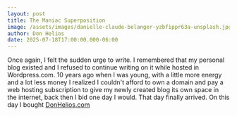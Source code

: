 ```yaml
---
layout: post
title: The Maniac Superposition
image: /assets/images/danielle-claude-belanger-yzbfippr63a-unsplash.jpg
author: Don Helios
date: 2025-07-18T17:00:00.000-06:00
---
```

Once again, I felt the sudden urge to write. I remembered that my personal blog existed and I refused to continue writing on it while hosted in Wordpress.com. 10 years ago when I was young, with a little more energy and a lot less money I realized I couldn't afford to own a domain and pay a web hosting subscription to give my newly created blog its own space in the internet, back then I bid one day I would. That day finally arrived. On this day I bought [DonHelios.com](https://donhelios.com/)
